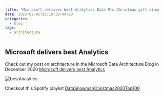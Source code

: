 ```yaml
---
title: "Microsoft delivers best Analytics Data Pro Christmas gift since 1998"
date: 2023-02-05T16:19:30-04:00
categories:
  - blog
tags:
  - architecture
---
```


## Microsoft delivers best Analytics

Check out my post on architecture in the Microsoft Data Architecture Blog in December 2020 [Microsoft delivers best Analytics](https://techcommunity.microsoft.com/t5/data-architecture-blog/microsoft-delivers-best-analytics-data-pro-christmas-gift-since/ba-p/2014618)

![bestAnalytics](https://phx02pap001files.storage.live.com/y4mLYUxOt6Obm7QGTUNgEXS4AgpgUYMSs_TxTWW3ag2-ssM_xW2Io1W1Ybqh72iwiGRoyUWcLUZPuTicstnFxizeQqI1ldm-QiU4_qa7sgGr3Kd5noZQcbX90RrIBqnkN6IDh2IttnaQWYLuBFQ2tR-UsLbKRbtLlPo5kM40ZdtubWpvtISm7hvxePSO_R4KZ2M?width=276&height=462&cropmode=none)

Checkout this Spotify playlist [DataSnowmanChristmas2020Top100](https://open.spotify.com/playlist/7wzQG4q57NQQ5EPrkQsp8M?si=EuQLyBZ_TxSiZBKxCCOy5g)